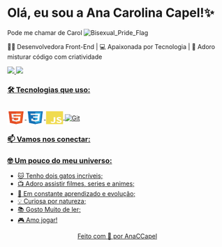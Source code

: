 # Olá, eu sou a Ana Carolina Capel!✨

<p> Pode me chamar de Carol <img width="20" height="12" alt="Bisexual_Pride_Flag" src="https://github.com/user-attachments/assets/896c0d3c-25c2-4c81-9ccc-984357907871" /> </p>

<p>
  👩‍💻 Desenvolvedora Front-End | 💻 Apaixonada por Tecnologia | 🌈 Adoro misturar código com criatividade  

</p>

 <div>
   <a href="https://github.com/devemdobro">
   <img height="180em" src="https://github-readme-stats.vercel.app/api?username=AnaCCapel&show_icons=true&theme=nightowl&include_all_commits=true&count_private=true"/>
   <img height="180em" src="https://github-readme-stats.vercel.app/api/top-langs/?username=AnaCCapel&layout=compact&langs_count=6&theme=nightowl"/>
</div>

### 🛠️ Tecnologias que uso:
    
<div style="display: inline_block"><br>
  <img align="center" alt="HTML" height="30" width="40" src="https://raw.githubusercontent.com/devicons/devicon/master/icons/html5/html5-original.svg">
  <img align="center" alt="CSS" height="30" width="40" src="https://raw.githubusercontent.com/devicons/devicon/master/icons/css3/css3-original.svg">
  <img align="center" alt="Js" height="30" width="40" src="https://raw.githubusercontent.com/devicons/devicon/master/icons/javascript/javascript-plain.svg">
  <img  align="center" alt="Git" height="30" width="40" src="https://cdn.jsdelivr.net/gh/devicons/devicon@latest/icons/git/git-original.svg" />                   
</div>

### 📫 Vamos nos conectar:

### 🤓 Um pouco do meu universo:

- 🐱 Tenho dois gatos incríveis;
- 📺 Adoro assistir filmes, series e animes;
- 🌱 Em constante aprendizado e evolução;
- 💡 Curiosa por natureza; 
- 📚 Gosto Muito de ler;
- 🎮 Amo jogar! 

 <p align="center">Feito com 💜 por AnaCCapel</p>
